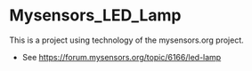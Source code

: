 # Mysensors_LED_Lamp

This is a project using technology of the mysensors.org project.

* See 
https://forum.mysensors.org/topic/6166/led-lamp

